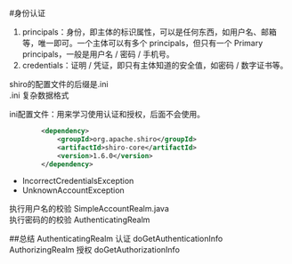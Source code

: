 #身份认证  
1. principals：身份，即主体的标识属性，可以是任何东西，如用户名、邮箱等，唯一即可。一个主体可以有多个 principals，但只有一个 Primary principals，一般是用户名 / 密码 / 手机号。
2. credentials：证明 / 凭证，即只有主体知道的安全值，如密码 / 数字证书等。

shiro的配置文件的后缀是.ini  
.ini 复杂数据格式

ini配置文件：用来学习使用认证和授权，后面不会使用。

```xml
        <dependency>
            <groupId>org.apache.shiro</groupId>
            <artifactId>shiro-core</artifactId>
            <version>1.6.0</version>
        </dependency>
```


* IncorrectCredentialsException
* UnknownAccountException

执行用户名的校验 SimpleAccountRealm.java  
执行密码的的校验 AuthenticatingRealm

##总结
AuthenticatingRealm 认证  doGetAuthenticationInfo  
AuthorizingRealm 授权 doGetAuthorizationInfo